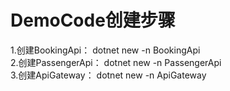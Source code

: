 # DemoCode创建步骤
1.创建BookingApi： dotnet new -n BookingApi   
2.创建PassengerApi： dotnet new -n PassengerApi   
3.创建ApiGateway： dotnet new -n ApiGateway   

 
